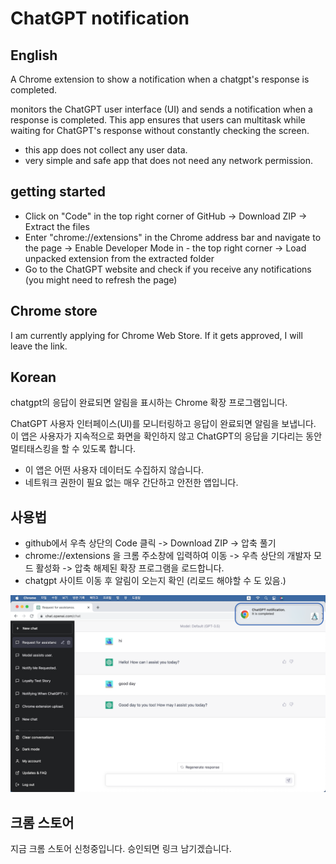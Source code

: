 # ChatGPT notification

## English

A Chrome extension to show a notification when a chatgpt's response is completed.

monitors the ChatGPT user interface (UI) and sends a notification when a response is completed. This app ensures that users can multitask while waiting for ChatGPT's response without constantly checking the screen.

- this app does not collect any user data.
- very simple and safe app that does not need any network permission.

## getting started

- Click on "Code" in the top right corner of GitHub -> Download ZIP -> Extract the files
- Enter "chrome://extensions" in the Chrome address bar and navigate to the page -> Enable Developer Mode in - the top right corner -> Load unpacked extension from the extracted folder
- Go to the ChatGPT website and check if you receive any notifications (you might need to refresh the page)

## Chrome store

I am currently applying for Chrome Web Store. If it gets approved, I will leave the link.

## Korean

chatgpt의 응답이 완료되면 알림을 표시하는 Chrome 확장 프로그램입니다.

ChatGPT 사용자 인터페이스(UI)를 모니터링하고 응답이 완료되면 알림을 보냅니다. 이 앱은 사용자가 지속적으로 화면을 확인하지 않고 ChatGPT의 응답을 기다리는 동안 멀티태스킹을 할 수 있도록 합니다.

- 이 앱은 어떤 사용자 데이터도 수집하지 않습니다.
- 네트워크 권한이 필요 없는 매우 간단하고 안전한 앱입니다.

## 사용법

- github에서 우측 상단의 Code 클릭 -> Download ZIP -> 압축 풀기
- chrome://extensions 을 크롬 주소창에 입력하여 이동 -> 우측 상단의 개발자 모드 활성화 -> 압축 해제된 확장 프로그램을 로드합니다.
- chatgpt 사이트 이동 후 알림이 오는지 확인 (리로드 해야할 수 도 있음.)

![capture image](chat-notification-capture.png)

## 크롬 스토어

지금 크롬 스토어 신청중입니다. 승인되면 링크 남기겠습니다.
